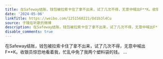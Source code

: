 ```yaml
---
title: 在Safeway结账，钱包被拉索卡住了拿不出来，试了几次不得，无意中喊出F**K。收银员惊恐地看着我，忙乱中免了我两个塑料袋的钱。
date: '2024-05-06'
linkTitle: https://weibo.com/1251560221/Od1b3l4Cu
source: 子陵在听歌的微博
description: 在Safeway结账，钱包被拉索卡住了拿不出来，试了几次不得，无意中喊出F**K。收银员惊恐地看着我，忙乱中免了我两个塑料袋的钱。  ...
disable_comments: true
---
```

在Safeway结账，钱包被拉索卡住了拿不出来，试了几次不得，无意中喊出F**K。收银员惊恐地看着我，忙乱中免了我两个塑料袋的钱。  ...